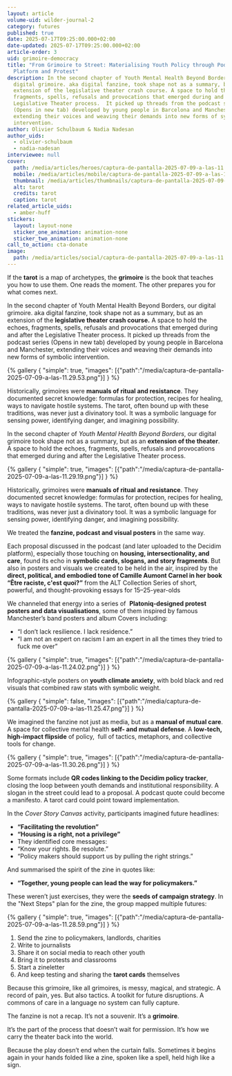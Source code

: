 ```yaml
---
layout: article
volume-uid: wilder-journal-2
category: futures
published: true
date: 2025-07-17T09:25:00.000+02:00
date-updated: 2025-07-17T09:25:00.000+02:00
article-order: 3
uid: grimoire-democracy
title: "From Grimoire to Street: Materialising Youth Policy through Podcast,
  Platform and Protest"
description: In the second chapter of Youth Mental Health Beyond Borders, our
  digital grimoire. aka digital fanzine, took shape not as a summary, but as an
  extension of the legislative theater crash course. A space to hold the echoes,
  fragments, spells, refusals and provocations that emerged during and after the
  Legislative Theater process.  It picked up threads from the podcast series
  (Opens in new tab) developed by young people in Barcelona and Manchester,
  extending their voices and weaving their demands into new forms of symbolic
  intervention.
author: Olivier Schulbaum & Nadia Nadesan
author_uids:
  - olivier-schulbaum
  - nadia-nadesan
interviewee: null
cover:
  path: /media/articles/heroes/captura-de-pantalla-2025-07-09-a-las-11.29.19.png
  mobile: /media/articles/mobile/captura-de-pantalla-2025-07-09-a-las-11.29.19.png
  thumbnail: /media/articles/thumbnails/captura-de-pantalla-2025-07-09-a-las-11.29.19.png
  alt: tarot
  credits: tarot
  caption: tarot
related_article_uids:
  - amber-huff
stickers:
  layout: layout-none
  sticker_one_animation: animation-none
  sticker_two_animation: animation-none
call_to_action: cta-donate
image:
  path: /media/articles/social/captura-de-pantalla-2025-07-09-a-las-11.29.19.png
---
```

If the **tarot** is a map of archetypes, 
the **grimoire** is the book that teaches you how to use them.
One reads the moment.
The other prepares you for what comes next.

In the second chapter of Youth Mental Health Beyond Borders, our digital grimoire. aka digital fanzine, took shape not as a summary, but as an extension of the **legislative theater crash course.** A space to hold the echoes, fragments, spells, refusals and provocations that emerged during and after the Legislative Theater process.  It picked up threads from the podcast series (Opens in new tab) developed by young people in Barcelona and Manchester, extending their voices and weaving their demands into new forms of symbolic intervention.

{% gallery { "simple": true, "images": [{"path":"/media/captura-de-pantalla-2025-07-09-a-las-11.29.53.png"}] } %}

Historically, grimoires were **manuals of ritual and resistance**. They documented secret knowledge: formulas for protection, recipes for healing, ways to navigate hostile systems. The tarot, often bound up with these traditions, was never just a divinatory tool. It was a symbolic language for sensing power, identifying danger, and imagining possibility.

In the second chapter of *Youth Mental Health Beyond Borders*, our digital grimoire took shape not as a summary, but as an **extension of the theater**. A space to hold the echoes, fragments, spells, refusals and provocations that emerged during and after the Legislative Theater process.

{% gallery { "simple": true, "images": [{"path":"/media/captura-de-pantalla-2025-07-09-a-las-11.29.19.png"}] } %}

Historically, grimoires were **manuals of ritual and resistance**. They documented secret knowledge: formulas for protection, recipes for healing, ways to navigate hostile systems. The tarot, often bound up with these traditions, was never just a divinatory tool. It was a symbolic language for sensing power, identifying danger, and imagining possibility.

We treated the **fanzine, podcast and visual posters** in the same way.

Each proposal discussed in the podcast (and later uploaded to the Decidim platform), especially those touching on **housing, intersectionality, and care**, found its echo in **symbolic cards, slogans, and story fragments**. But also in posters and visuals we created to be held in the air, inspired by the **direct, political, and embodied tone of Camille Aumont Carnel in her book “Être raciste, c'est quoi?”** from the ALT Collection Series of short, powerful, and thought-provoking essays for 15–25-year-olds

We channeled that energy into a series of  **Platoniq-designed protest posters and data visualisations**, some of them inspired by famous Manchester’s band posters and album Covers including:

* “I don’t lack resilience. I lack residence.”
* “I am not an expert on racism I am an expert in all the times they tried to fuck me over”

{% gallery { "simple": true, "images": [{"path":"/media/captura-de-pantalla-2025-07-09-a-las-11.24.02.png"}] } %}

Infographic-style posters on **youth climate anxiety**, with bold black and red visuals that combined raw stats with symbolic weight.

{% gallery { "simple": false, "images": [{"path":"/media/captura-de-pantalla-2025-07-09-a-las-11.25.47.png"}] } %}

We imagined the fanzine not just as media, but as a **manual of mutual care**.
A space for collective mental health **self- and mutual defense**.
A **low-tech, high-impact flipside** of policy,  full of tactics, metaphors, and collective tools for change.

{% gallery { "simple": true, "images": [{"path":"/media/captura-de-pantalla-2025-07-09-a-las-11.30.26.png"}] } %}

Some formats include **QR codes linking to the Decidim policy tracker**,
 closing the loop between youth demands and institutional responsibility. A slogan in the street could lead to a proposal. A podcast quote could become a manifesto. A tarot card could point toward implementation.

In the *Cover Story Canvas* activity, participants imagined future headlines:

* **“Facilitating the revolution”**
* **“Housing is a right, not a privilege”**
* They identified core messages:
* “Know your rights. Be resolute.”
* “Policy makers should support us by pulling the right strings.”

And summarised the spirit of the zine in quotes like:

* **“Together, young people can lead the way for policymakers.”**

These weren’t just exercises, they were the **seeds of campaign strategy**. In the "Next Steps" plan for the zine, the group mapped multiple futures:

{% gallery { "simple": true, "images": [{"path":"/media/captura-de-pantalla-2025-07-09-a-las-11.28.59.png"}] } %}

1. Send the zine to policymakers, landlords, charities
2. Write to journalists
3. Share it on social media to reach other youth
4. Bring it to protests and classrooms
5. Start a zineletter 
6. And keep testing and sharing the **tarot cards** themselves

Because this grimoire, like all grimoires, is messy, magical, and strategic.
A record of pain, yes. But also tactics.
A toolkit for future disruptions.
A commons of care in a language no system can fully capture.

The fanzine is not a recap.
It’s not a souvenir.
It’s a **grimoire**.

It’s the part of the process that doesn’t wait for permission.
It’s how we carry the theater back into the world.

Because the play doesn’t end when the curtain falls.
Sometimes it begins again in your hands
folded like a zine,
spoken like a spell,
held high like a sign.
